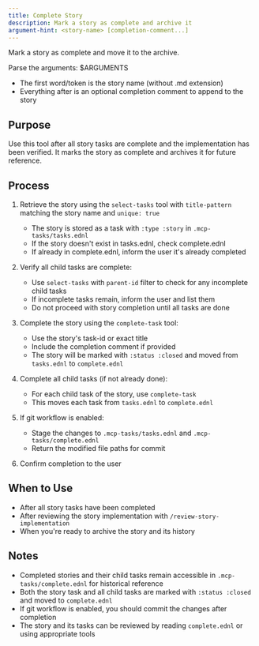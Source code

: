 ```yaml
---
title: Complete Story
description: Mark a story as complete and archive it
argument-hint: <story-name> [completion-comment...]
---
```


Mark a story as complete and move it to the archive.

Parse the arguments: $ARGUMENTS
- The first word/token is the story name (without .md extension)
- Everything after is an optional completion comment to append to the story

## Purpose

Use this tool after all story tasks are complete and the implementation has been verified. It marks the story as complete and archives it for future reference.

## Process

1. Retrieve the story using the `select-tasks` tool with `title-pattern` matching the story name and `unique: true`
   - The story is stored as a task with `:type :story` in `.mcp-tasks/tasks.ednl`
   - If the story doesn't exist in tasks.ednl, check complete.ednl
   - If already in complete.ednl, inform the user it's already completed

2. Verify all child tasks are complete:
   - Use `select-tasks` with `parent-id` filter to check for any incomplete child tasks
   - If incomplete tasks remain, inform the user and list them
   - Do not proceed with story completion until all tasks are done

3. Complete the story using the `complete-task` tool:
   - Use the story's task-id or exact title
   - Include the completion comment if provided
   - The story will be marked with `:status :closed` and moved from `tasks.ednl` to `complete.ednl`

4. Complete all child tasks (if not already done):
   - For each child task of the story, use `complete-task`
   - This moves each task from `tasks.ednl` to `complete.ednl`

5. If git workflow is enabled:
   - Stage the changes to `.mcp-tasks/tasks.ednl` and `.mcp-tasks/complete.ednl`
   - Return the modified file paths for commit

6. Confirm completion to the user

## When to Use

- After all story tasks have been completed
- After reviewing the story implementation with `/review-story-implementation`
- When you're ready to archive the story and its history

## Notes

- Completed stories and their child tasks remain accessible in `.mcp-tasks/complete.ednl` for historical reference
- Both the story task and all child tasks are marked with `:status :closed` and moved to `complete.ednl`
- If git workflow is enabled, you should commit the changes after completion
- The story and its tasks can be reviewed by reading `complete.ednl` or using appropriate tools
